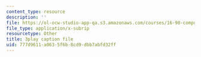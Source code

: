 ```yaml
---
content_type: resource
description: ''
file: https://ol-ocw-studio-app-qa.s3.amazonaws.com/courses/16-90-computational-methods-in-aerospace-engineering-spring-2014/777d9611a0635f6b8cd9dbb7abfd32ff_xOtkiBPbE.vtt
file_type: application/x-subrip
resourcetype: Other
title: 3play caption file
uid: 777d9611-a063-5f6b-8cd9-dbb7abfd32ff
---
```

